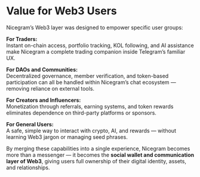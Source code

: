 # Value for Web3 Users

Nicegram’s Web3 layer was designed to empower specific user groups:

**For Traders:**\
Instant on-chain access, portfolio tracking, KOL following, and AI assistance make Nicegram a complete trading companion inside Telegram’s familiar UX.

**For DAOs and Communities:**\
Decentralized governance, member verification, and token-based participation can all be handled within Nicegram’s chat ecosystem — removing reliance on external tools.

**For Creators and Influencers:**\
Monetization through referrals, earning systems, and token rewards eliminates dependence on third-party platforms or sponsors.

**For General Users:**\
A safe, simple way to interact with crypto, AI, and rewards — without learning Web3 jargon or managing seed phrases.

By merging these capabilities into a single experience, Nicegram becomes more than a messenger — it becomes the **social wallet and communication layer of Web3**, giving users full ownership of their digital identity, assets, and relationships.
